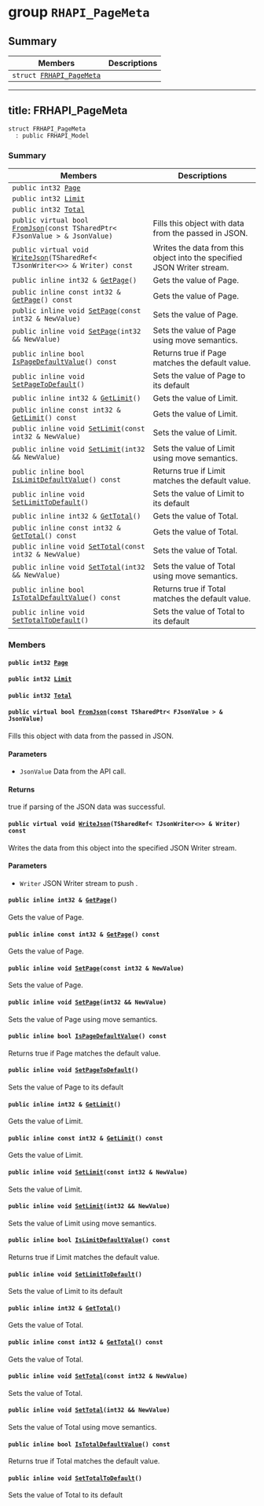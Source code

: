 # group `RHAPI_PageMeta` <a id="group__RHAPI__PageMeta"></a>

## Summary

 Members                        | Descriptions                                
--------------------------------|---------------------------------------------
`struct `[`FRHAPI_PageMeta`](#structFRHAPI__PageMeta) | 

---
title: FRHAPI_PageMeta
---

```
struct FRHAPI_PageMeta
  : public FRHAPI_Model
```

### Summary

 Members                        | Descriptions                                
--------------------------------|---------------------------------------------
`public int32 `[`Page`](#structFRHAPI__PageMeta_1a6cca0387aa38f6160e818ff8bad85a67) | 
`public int32 `[`Limit`](#structFRHAPI__PageMeta_1a1ee76853639b633ab5165c18bda1e546) | 
`public int32 `[`Total`](#structFRHAPI__PageMeta_1a13e9adca196130185d55586e2c812859) | 
`public virtual bool `[`FromJson`](#structFRHAPI__PageMeta_1a3a6c36c80d941d3803312fdd3396c4b5)`(const TSharedPtr< FJsonValue > & JsonValue)` | Fills this object with data from the passed in JSON.
`public virtual void `[`WriteJson`](#structFRHAPI__PageMeta_1ab179c9d82fc94ff946238e7d56b4dd7f)`(TSharedRef< TJsonWriter<>> & Writer) const` | Writes the data from this object into the specified JSON Writer stream.
`public inline int32 & `[`GetPage`](#structFRHAPI__PageMeta_1aa13cc6ef0f0b621ac065a75a236e686e)`()` | Gets the value of Page.
`public inline const int32 & `[`GetPage`](#structFRHAPI__PageMeta_1a1ec015c5ce6921cb3e46a6eb9c587704)`() const` | Gets the value of Page.
`public inline void `[`SetPage`](#structFRHAPI__PageMeta_1aa1e4cab16e2b23f83e88a2fc86964641)`(const int32 & NewValue)` | Sets the value of Page.
`public inline void `[`SetPage`](#structFRHAPI__PageMeta_1aa4548f30744d45005a8de5394b4f92e4)`(int32 && NewValue)` | Sets the value of Page using move semantics.
`public inline bool `[`IsPageDefaultValue`](#structFRHAPI__PageMeta_1a94fa3af0ff5253703ae52a78a2114844)`() const` | Returns true if Page matches the default value.
`public inline void `[`SetPageToDefault`](#structFRHAPI__PageMeta_1a939ed340b81a12ea247b275682232b1a)`()` | Sets the value of Page to its default
`public inline int32 & `[`GetLimit`](#structFRHAPI__PageMeta_1a17bdbd54980486c988b388156f899e11)`()` | Gets the value of Limit.
`public inline const int32 & `[`GetLimit`](#structFRHAPI__PageMeta_1a0ebc51d14c74144e1e9bf8ee75a7dbce)`() const` | Gets the value of Limit.
`public inline void `[`SetLimit`](#structFRHAPI__PageMeta_1acb6abc9056ba40b3d3a6845d0038f099)`(const int32 & NewValue)` | Sets the value of Limit.
`public inline void `[`SetLimit`](#structFRHAPI__PageMeta_1a70dc4834ca91acadffc3e14704feea63)`(int32 && NewValue)` | Sets the value of Limit using move semantics.
`public inline bool `[`IsLimitDefaultValue`](#structFRHAPI__PageMeta_1a47179c3bc0898b6bbf9933190cd9c098)`() const` | Returns true if Limit matches the default value.
`public inline void `[`SetLimitToDefault`](#structFRHAPI__PageMeta_1adaa1f4e0bf20a7e6763f9bdc280c4f10)`()` | Sets the value of Limit to its default
`public inline int32 & `[`GetTotal`](#structFRHAPI__PageMeta_1a02ef93d30af355daf6b7505e62e02c3e)`()` | Gets the value of Total.
`public inline const int32 & `[`GetTotal`](#structFRHAPI__PageMeta_1a786482f7ef05931a754262ec80305689)`() const` | Gets the value of Total.
`public inline void `[`SetTotal`](#structFRHAPI__PageMeta_1a806413086a1057520bd4b638f85717c3)`(const int32 & NewValue)` | Sets the value of Total.
`public inline void `[`SetTotal`](#structFRHAPI__PageMeta_1a2ebe4335c034c1ea1fb1088574335f55)`(int32 && NewValue)` | Sets the value of Total using move semantics.
`public inline bool `[`IsTotalDefaultValue`](#structFRHAPI__PageMeta_1a999342514882e895d280ab861137cba1)`() const` | Returns true if Total matches the default value.
`public inline void `[`SetTotalToDefault`](#structFRHAPI__PageMeta_1a32d285464f71b75b05be71450f894b97)`()` | Sets the value of Total to its default

### Members

#### `public int32 `[`Page`](#structFRHAPI__PageMeta_1a6cca0387aa38f6160e818ff8bad85a67) <a id="structFRHAPI__PageMeta_1a6cca0387aa38f6160e818ff8bad85a67"></a>

#### `public int32 `[`Limit`](#structFRHAPI__PageMeta_1a1ee76853639b633ab5165c18bda1e546) <a id="structFRHAPI__PageMeta_1a1ee76853639b633ab5165c18bda1e546"></a>

#### `public int32 `[`Total`](#structFRHAPI__PageMeta_1a13e9adca196130185d55586e2c812859) <a id="structFRHAPI__PageMeta_1a13e9adca196130185d55586e2c812859"></a>

#### `public virtual bool `[`FromJson`](#structFRHAPI__PageMeta_1a3a6c36c80d941d3803312fdd3396c4b5)`(const TSharedPtr< FJsonValue > & JsonValue)` <a id="structFRHAPI__PageMeta_1a3a6c36c80d941d3803312fdd3396c4b5"></a>

Fills this object with data from the passed in JSON.

#### Parameters
* `JsonValue` Data from the API call.

#### Returns
true if parsing of the JSON data was successful.

#### `public virtual void `[`WriteJson`](#structFRHAPI__PageMeta_1ab179c9d82fc94ff946238e7d56b4dd7f)`(TSharedRef< TJsonWriter<>> & Writer) const` <a id="structFRHAPI__PageMeta_1ab179c9d82fc94ff946238e7d56b4dd7f"></a>

Writes the data from this object into the specified JSON Writer stream.

#### Parameters
* `Writer` JSON Writer stream to push .

#### `public inline int32 & `[`GetPage`](#structFRHAPI__PageMeta_1aa13cc6ef0f0b621ac065a75a236e686e)`()` <a id="structFRHAPI__PageMeta_1aa13cc6ef0f0b621ac065a75a236e686e"></a>

Gets the value of Page.

#### `public inline const int32 & `[`GetPage`](#structFRHAPI__PageMeta_1a1ec015c5ce6921cb3e46a6eb9c587704)`() const` <a id="structFRHAPI__PageMeta_1a1ec015c5ce6921cb3e46a6eb9c587704"></a>

Gets the value of Page.

#### `public inline void `[`SetPage`](#structFRHAPI__PageMeta_1aa1e4cab16e2b23f83e88a2fc86964641)`(const int32 & NewValue)` <a id="structFRHAPI__PageMeta_1aa1e4cab16e2b23f83e88a2fc86964641"></a>

Sets the value of Page.

#### `public inline void `[`SetPage`](#structFRHAPI__PageMeta_1aa4548f30744d45005a8de5394b4f92e4)`(int32 && NewValue)` <a id="structFRHAPI__PageMeta_1aa4548f30744d45005a8de5394b4f92e4"></a>

Sets the value of Page using move semantics.

#### `public inline bool `[`IsPageDefaultValue`](#structFRHAPI__PageMeta_1a94fa3af0ff5253703ae52a78a2114844)`() const` <a id="structFRHAPI__PageMeta_1a94fa3af0ff5253703ae52a78a2114844"></a>

Returns true if Page matches the default value.

#### `public inline void `[`SetPageToDefault`](#structFRHAPI__PageMeta_1a939ed340b81a12ea247b275682232b1a)`()` <a id="structFRHAPI__PageMeta_1a939ed340b81a12ea247b275682232b1a"></a>

Sets the value of Page to its default

#### `public inline int32 & `[`GetLimit`](#structFRHAPI__PageMeta_1a17bdbd54980486c988b388156f899e11)`()` <a id="structFRHAPI__PageMeta_1a17bdbd54980486c988b388156f899e11"></a>

Gets the value of Limit.

#### `public inline const int32 & `[`GetLimit`](#structFRHAPI__PageMeta_1a0ebc51d14c74144e1e9bf8ee75a7dbce)`() const` <a id="structFRHAPI__PageMeta_1a0ebc51d14c74144e1e9bf8ee75a7dbce"></a>

Gets the value of Limit.

#### `public inline void `[`SetLimit`](#structFRHAPI__PageMeta_1acb6abc9056ba40b3d3a6845d0038f099)`(const int32 & NewValue)` <a id="structFRHAPI__PageMeta_1acb6abc9056ba40b3d3a6845d0038f099"></a>

Sets the value of Limit.

#### `public inline void `[`SetLimit`](#structFRHAPI__PageMeta_1a70dc4834ca91acadffc3e14704feea63)`(int32 && NewValue)` <a id="structFRHAPI__PageMeta_1a70dc4834ca91acadffc3e14704feea63"></a>

Sets the value of Limit using move semantics.

#### `public inline bool `[`IsLimitDefaultValue`](#structFRHAPI__PageMeta_1a47179c3bc0898b6bbf9933190cd9c098)`() const` <a id="structFRHAPI__PageMeta_1a47179c3bc0898b6bbf9933190cd9c098"></a>

Returns true if Limit matches the default value.

#### `public inline void `[`SetLimitToDefault`](#structFRHAPI__PageMeta_1adaa1f4e0bf20a7e6763f9bdc280c4f10)`()` <a id="structFRHAPI__PageMeta_1adaa1f4e0bf20a7e6763f9bdc280c4f10"></a>

Sets the value of Limit to its default

#### `public inline int32 & `[`GetTotal`](#structFRHAPI__PageMeta_1a02ef93d30af355daf6b7505e62e02c3e)`()` <a id="structFRHAPI__PageMeta_1a02ef93d30af355daf6b7505e62e02c3e"></a>

Gets the value of Total.

#### `public inline const int32 & `[`GetTotal`](#structFRHAPI__PageMeta_1a786482f7ef05931a754262ec80305689)`() const` <a id="structFRHAPI__PageMeta_1a786482f7ef05931a754262ec80305689"></a>

Gets the value of Total.

#### `public inline void `[`SetTotal`](#structFRHAPI__PageMeta_1a806413086a1057520bd4b638f85717c3)`(const int32 & NewValue)` <a id="structFRHAPI__PageMeta_1a806413086a1057520bd4b638f85717c3"></a>

Sets the value of Total.

#### `public inline void `[`SetTotal`](#structFRHAPI__PageMeta_1a2ebe4335c034c1ea1fb1088574335f55)`(int32 && NewValue)` <a id="structFRHAPI__PageMeta_1a2ebe4335c034c1ea1fb1088574335f55"></a>

Sets the value of Total using move semantics.

#### `public inline bool `[`IsTotalDefaultValue`](#structFRHAPI__PageMeta_1a999342514882e895d280ab861137cba1)`() const` <a id="structFRHAPI__PageMeta_1a999342514882e895d280ab861137cba1"></a>

Returns true if Total matches the default value.

#### `public inline void `[`SetTotalToDefault`](#structFRHAPI__PageMeta_1a32d285464f71b75b05be71450f894b97)`()` <a id="structFRHAPI__PageMeta_1a32d285464f71b75b05be71450f894b97"></a>

Sets the value of Total to its default

